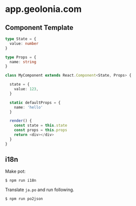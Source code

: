 # app.geolonia.com

## Component Template

```typescript
type State = {
  value: number
}

type Props = {
  name: string
}

class MyComponent extends React.Component<State, Props> {

  state = {
    value: 123,
  }

  static defaultProps = {
    name: 'hello'
  }

  render() {
    const state = this.state
    const props = this.props
    return <div></div>
  }
}
```

## i18n

Make pot:

```
$ npm run i18n
```

Translate `ja.po` and run following.

```
$ npm run po2json
```
